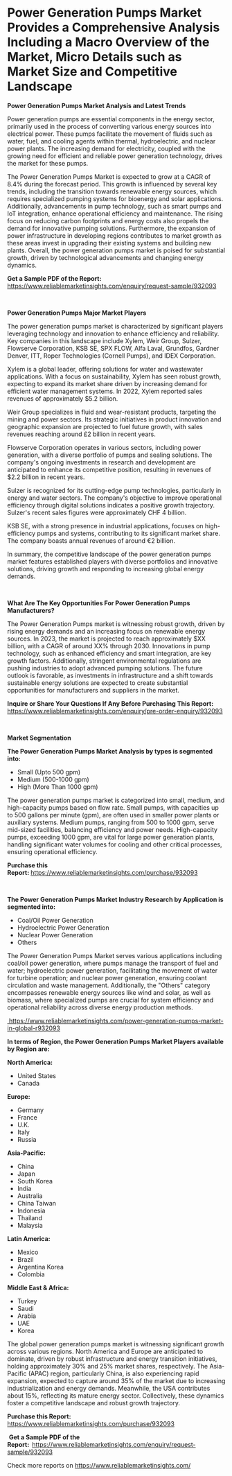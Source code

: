 <p><h1>Power Generation Pumps Market Provides a Comprehensive Analysis Including a Macro Overview of the Market, Micro Details such as Market Size and Competitive Landscape</h1></p><p><strong>Power Generation Pumps Market Analysis and Latest Trends</strong></p>
<p><p>Power generation pumps are essential components in the energy sector, primarily used in the process of converting various energy sources into electrical power. These pumps facilitate the movement of fluids such as water, fuel, and cooling agents within thermal, hydroelectric, and nuclear power plants. The increasing demand for electricity, coupled with the growing need for efficient and reliable power generation technology, drives the market for these pumps.</p><p>The Power Generation Pumps Market is expected to grow at a CAGR of 8.4% during the forecast period. This growth is influenced by several key trends, including the transition towards renewable energy sources, which requires specialized pumping systems for bioenergy and solar applications. Additionally, advancements in pump technology, such as smart pumps and IoT integration, enhance operational efficiency and maintenance. The rising focus on reducing carbon footprints and energy costs also propels the demand for innovative pumping solutions. Furthermore, the expansion of power infrastructure in developing regions contributes to market growth as these areas invest in upgrading their existing systems and building new plants. Overall, the power generation pumps market is poised for substantial growth, driven by technological advancements and changing energy dynamics.</p></p>
<p><strong>Get a Sample PDF of the Report:&nbsp;</strong> <a href="https://www.reliablemarketinsights.com/enquiry/request-sample/932093?utm_campaign=3014&utm_medium=2&utm_source=Github&utm_content=ia&utm_term=21032025&utm_id=power-generation-pumps">https://www.reliablemarketinsights.com/enquiry/request-sample/932093</a></p>
<p>&nbsp;</p>
<p><strong>Power Generation Pumps Major Market Players</strong></p>
<p><p>The power generation pumps market is characterized by significant players leveraging technology and innovation to enhance efficiency and reliability. Key companies in this landscape include Xylem, Weir Group, Sulzer, Flowserve Corporation, KSB SE, SPX FLOW, Alfa Laval, Grundfos, Gardner Denver, ITT, Roper Technologies (Cornell Pumps), and IDEX Corporation.</p><p>Xylem is a global leader, offering solutions for water and wastewater applications. With a focus on sustainability, Xylem has seen robust growth, expecting to expand its market share driven by increasing demand for efficient water management systems. In 2022, Xylem reported sales revenues of approximately $5.2 billion.</p><p>Weir Group specializes in fluid and wear-resistant products, targeting the mining and power sectors. Its strategic initiatives in product innovation and geographic expansion are projected to fuel future growth, with sales revenues reaching around £2 billion in recent years.</p><p>Flowserve Corporation operates in various sectors, including power generation, with a diverse portfolio of pumps and sealing solutions. The company's ongoing investments in research and development are anticipated to enhance its competitive position, resulting in revenues of $2.2 billion in recent years.</p><p>Sulzer is recognized for its cutting-edge pump technologies, particularly in energy and water sectors. The company's objective to improve operational efficiency through digital solutions indicates a positive growth trajectory. Sulzer's recent sales figures were approximately CHF 4 billion.</p><p>KSB SE, with a strong presence in industrial applications, focuses on high-efficiency pumps and systems, contributing to its significant market share. The company boasts annual revenues of around €2 billion.</p><p>In summary, the competitive landscape of the power generation pumps market features established players with diverse portfolios and innovative solutions, driving growth and responding to increasing global energy demands.</p></p>
<p>&nbsp;</p>
<p><strong>What Are The Key Opportunities For Power Generation Pumps Manufacturers?</strong></p>
<p><p>The Power Generation Pumps market is witnessing robust growth, driven by rising energy demands and an increasing focus on renewable energy sources. In 2023, the market is projected to reach approximately $XX billion, with a CAGR of around XX% through 2030. Innovations in pump technology, such as enhanced efficiency and smart integration, are key growth factors. Additionally, stringent environmental regulations are pushing industries to adopt advanced pumping solutions. The future outlook is favorable, as investments in infrastructure and a shift towards sustainable energy solutions are expected to create substantial opportunities for manufacturers and suppliers in the market.</p></p>
<p><strong>Inquire or Share Your Questions If Any Before Purchasing This Report:</strong> <a href="https://www.reliablemarketinsights.com/enquiry/pre-order-enquiry/932093?utm_campaign=3014&utm_medium=2&utm_source=Github&utm_content=ia&utm_term=21032025&utm_id=power-generation-pumps">https://www.reliablemarketinsights.com/enquiry/pre-order-enquiry/932093</a></p>
<p>&nbsp;</p>
<p><strong>Market Segmentation</strong></p>
<p><strong>The Power Generation Pumps Market Analysis by types is segmented into:</strong></p>
<p><ul><li>Small (Upto 500 gpm)</li><li>Medium (500-1000 gpm)</li><li>High (More Than 1000 gpm)</li></ul></p>
<p><p>The power generation pumps market is categorized into small, medium, and high-capacity pumps based on flow rate. Small pumps, with capacities up to 500 gallons per minute (gpm), are often used in smaller power plants or auxiliary systems. Medium pumps, ranging from 500 to 1000 gpm, serve mid-sized facilities, balancing efficiency and power needs. High-capacity pumps, exceeding 1000 gpm, are vital for large power generation plants, handling significant water volumes for cooling and other critical processes, ensuring operational efficiency.</p></p>
<p><strong>Purchase this Report:&nbsp;</strong><a href="https://www.reliablemarketinsights.com/purchase/932093?utm_campaign=3014&utm_medium=2&utm_source=Github&utm_content=ia&utm_term=21032025&utm_id=power-generation-pumps">https://www.reliablemarketinsights.com/purchase/932093</a></p>
<p>&nbsp;</p>
<p><strong>The Power Generation Pumps Market Industry Research by Application is segmented into:</strong></p>
<p><ul><li>Coal/Oil Power Generation</li><li>Hydroelectric Power Generation</li><li>Nuclear Power Generation</li><li>Others</li></ul></p>
<p><p>The Power Generation Pumps Market serves various applications including coal/oil power generation, where pumps manage the transport of fuel and water; hydroelectric power generation, facilitating the movement of water for turbine operation; and nuclear power generation, ensuring coolant circulation and waste management. Additionally, the "Others" category encompasses renewable energy sources like wind and solar, as well as biomass, where specialized pumps are crucial for system efficiency and operational reliability across diverse energy production methods.</p></p>
<p><a href="https://www.reliablemarketinsights.com/power-generation-pumps-market-in-global-r932093?utm_campaign=3014&utm_medium=2&utm_source=Github&utm_content=ia&utm_term=21032025&utm_id=power-generation-pumps">&nbsp;https://www.reliablemarketinsights.com/power-generation-pumps-market-in-global-r932093</a></p>
<p><strong>In terms of Region, the Power Generation Pumps Market Players available by Region are:</strong></p>
<p>
    <p> <strong> North America: </strong>
        <ul>
            <li>United States</li>
            <li>Canada</li>
        </ul>
        </p> 
    <p> <strong> Europe: </strong>
        <ul>
            <li>Germany</li>
            <li>France</li>
            <li>U.K.</li>
            <li>Italy</li>
            <li>Russia</li>
        </ul>
        </p> 
    <p> <strong> Asia-Pacific: </strong>
        <ul>
            <li>China</li>
            <li>Japan</li>
            <li>South Korea</li>
            <li>India</li>
            <li>Australia</li>
            <li>China Taiwan</li>
            <li>Indonesia</li>
            <li>Thailand</li>
            <li>Malaysia</li>
        </ul>
        </p> 
    <p> <strong> Latin America: </strong>
        <ul>
            <li>Mexico</li>
            <li>Brazil</li>
            <li>Argentina Korea</li>
            <li>Colombia</li>
        </ul>
        </p> 
    <p> <strong> Middle East & Africa: </strong>
        <ul>
            <li>Turkey</li>
            <li>Saudi</li>
            <li>Arabia</li>
            <li>UAE</li>
            <li>Korea</li>
        </ul>
    </p>
    </p>
<p><p>The global power generation pumps market is witnessing significant growth across various regions. North America and Europe are anticipated to dominate, driven by robust infrastructure and energy transition initiatives, holding approximately 30% and 25% market shares, respectively. The Asia-Pacific (APAC) region, particularly China, is also experiencing rapid expansion, expected to capture around 35% of the market due to increasing industrialization and energy demands. Meanwhile, the USA contributes about 15%, reflecting its mature energy sector. Collectively, these dynamics foster a competitive landscape and robust growth trajectory.</p></p>
<p><strong>Purchase this Report: </strong><a href="https://www.reliablemarketinsights.com/purchase/932093?utm_campaign=3014&utm_medium=2&utm_source=Github&utm_content=ia&utm_term=21032025&utm_id=power-generation-pumps">https://www.reliablemarketinsights.com/purchase/932093</a></p>
<p>&nbsp;<strong>Get a Sample PDF of the Report:&nbsp;&nbsp;</strong><a href="https://www.reliablemarketinsights.com/enquiry/request-sample/932093?utm_campaign=3014&utm_medium=2&utm_source=Github&utm_content=ia&utm_term=21032025&utm_id=power-generation-pumps">https://www.reliablemarketinsights.com/enquiry/request-sample/932093</a></p>
<p><strong></strong></p>
<p>Check more reports on <a href="https://www.reliablemarketinsights.com/?utm_campaign=3014&utm_medium=2&utm_source=Github&utm_content=ia&utm_term=21032025&utm_id=power-generation-pumps">https://www.reliablemarketinsights.com/</a></p>